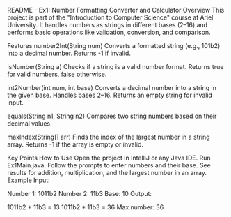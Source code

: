 README - Ex1: Number Formatting Converter and Calculator
Overview
This project is part of the "Introduction to Computer Science" course at Ariel University. It handles numbers as strings in different bases (2–16) and performs basic operations like validation, conversion, and comparison.

Features
number2Int(String num)
Converts a formatted string (e.g., 101b2) into a decimal number. Returns -1 if invalid.

isNumber(String a)
Checks if a string is a valid number format. Returns true for valid numbers, false otherwise.

int2Number(int num, int base)
Converts a decimal number into a string in the given base. Handles bases 2–16. Returns an empty string for invalid input.

equals(String n1, String n2)
Compares two string numbers based on their decimal values.

maxIndex(String[] arr)
Finds the index of the largest number in a string array. Returns -1 if the array is empty or invalid.

Key Points
How to Use
Open the project in IntelliJ or any Java IDE.
Run Ex1Main.java.
Follow the prompts to enter numbers and their base.
See results for addition, multiplication, and the largest number in an array.
Example
Input:

Number 1: 1011b2
Number 2: 11b3
Base: 10
Output:

1011b2 + 11b3 = 13
1011b2 * 11b3 = 36
Max number: 36
